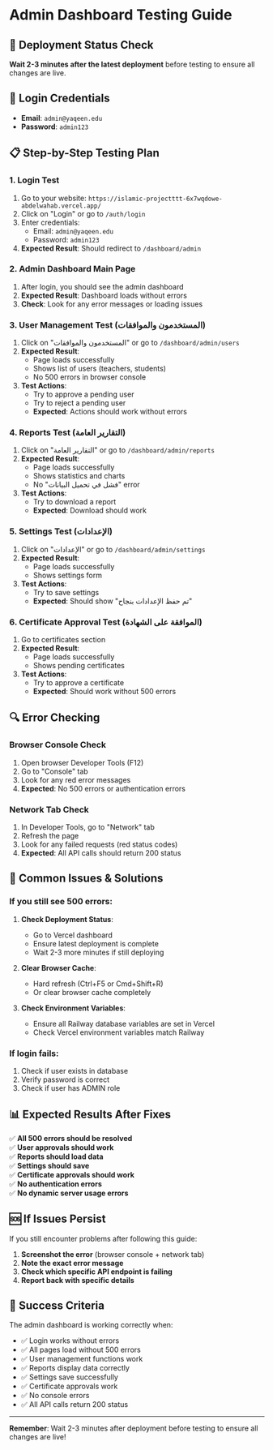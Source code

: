 # Admin Dashboard Testing Guide

## 🚀 Deployment Status Check

**Wait 2-3 minutes after the latest deployment** before testing to ensure all changes are live.

## 🔐 Login Credentials
- **Email**: `admin@yaqeen.edu`
- **Password**: `admin123`

## 📋 Step-by-Step Testing Plan

### 1. **Login Test**
1. Go to your website: `https://islamic-projectttt-6x7wqdowe-abdelwahab.vercel.app/`
2. Click on "Login" or go to `/auth/login`
3. Enter credentials:
   - Email: `admin@yaqeen.edu`
   - Password: `admin123`
4. **Expected Result**: Should redirect to `/dashboard/admin`

### 2. **Admin Dashboard Main Page**
1. After login, you should see the admin dashboard
2. **Expected Result**: Dashboard loads without errors
3. **Check**: Look for any error messages or loading issues

### 3. **User Management Test** (المستخدمون والموافقات)
1. Click on "المستخدمون والموافقات" or go to `/dashboard/admin/users`
2. **Expected Result**: 
   - Page loads successfully
   - Shows list of users (teachers, students)
   - No 500 errors in browser console
3. **Test Actions**:
   - Try to approve a pending user
   - Try to reject a pending user
   - **Expected**: Actions should work without errors

### 4. **Reports Test** (التقارير العامة)
1. Click on "التقارير العامة" or go to `/dashboard/admin/reports`
2. **Expected Result**:
   - Page loads successfully
   - Shows statistics and charts
   - No "فشل في تحميل البيانات" error
3. **Test Actions**:
   - Try to download a report
   - **Expected**: Download should work

### 5. **Settings Test** (الإعدادات)
1. Click on "الإعدادات" or go to `/dashboard/admin/settings`
2. **Expected Result**:
   - Page loads successfully
   - Shows settings form
3. **Test Actions**:
   - Try to save settings
   - **Expected**: Should show "تم حفظ الإعدادات بنجاح"

### 6. **Certificate Approval Test** (الموافقة على الشهادة)
1. Go to certificates section
2. **Expected Result**:
   - Page loads successfully
   - Shows pending certificates
3. **Test Actions**:
   - Try to approve a certificate
   - **Expected**: Should work without 500 errors

## 🔍 Error Checking

### Browser Console Check
1. Open browser Developer Tools (F12)
2. Go to "Console" tab
3. Look for any red error messages
4. **Expected**: No 500 errors or authentication errors

### Network Tab Check
1. In Developer Tools, go to "Network" tab
2. Refresh the page
3. Look for any failed requests (red status codes)
4. **Expected**: All API calls should return 200 status

## 🚨 Common Issues & Solutions

### If you still see 500 errors:

1. **Check Deployment Status**:
   - Go to Vercel dashboard
   - Ensure latest deployment is complete
   - Wait 2-3 more minutes if still deploying

2. **Clear Browser Cache**:
   - Hard refresh (Ctrl+F5 or Cmd+Shift+R)
   - Or clear browser cache completely

3. **Check Environment Variables**:
   - Ensure all Railway database variables are set in Vercel
   - Check Vercel environment variables match Railway

### If login fails:
1. Check if user exists in database
2. Verify password is correct
3. Check if user has ADMIN role

## 📊 Expected Results After Fixes

✅ **All 500 errors should be resolved**  
✅ **User approvals should work**  
✅ **Reports should load data**  
✅ **Settings should save**  
✅ **Certificate approvals should work**  
✅ **No authentication errors**  
✅ **No dynamic server usage errors**  

## 🆘 If Issues Persist

If you still encounter problems after following this guide:

1. **Screenshot the error** (browser console + network tab)
2. **Note the exact error message**
3. **Check which specific API endpoint is failing**
4. **Report back with specific details**

## 🎯 Success Criteria

The admin dashboard is working correctly when:
- ✅ Login works without errors
- ✅ All pages load without 500 errors
- ✅ User management functions work
- ✅ Reports display data correctly
- ✅ Settings save successfully
- ✅ Certificate approvals work
- ✅ No console errors
- ✅ All API calls return 200 status

---

**Remember**: Wait 2-3 minutes after deployment before testing to ensure all changes are live!
